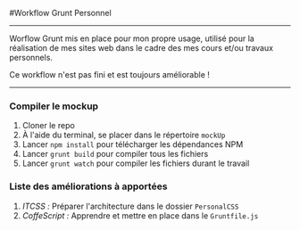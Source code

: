#Workflow Grunt Personnel

***

Worflow Grunt mis en place pour mon propre usage, utilisé pour la réalisation de mes sites web dans le cadre des mes cours et/ou travaux personnels.

Ce workflow n'est pas fini et est toujours améliorable !


***

### Compiler le mockup

1. Cloner le repo
1. À l'aide du terminal, se placer dans le répertoire `mockUp`
1. Lancer `npm install` pour télécharger les dépendances NPM
1. Lancer `grunt build` pour compiler tous les fichiers
1. Lancer `grunt watch` pour compiler les fichiers durant le travail

### Liste des améliorations à apportées

1. *ITCSS :* Préparer l'architecture dans le dossier `PersonalCSS`
1. *CoffeScript :* Apprendre et mettre en place dans le `Gruntfile.js`

